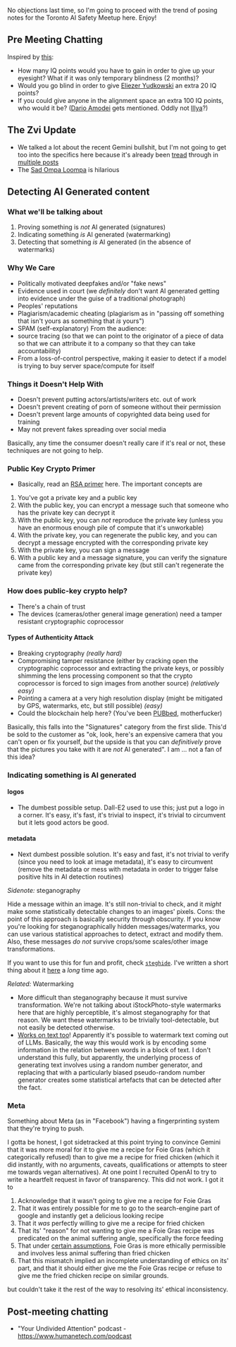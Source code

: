 No objections last time, so I'm going to proceed with the trend of posing notes for the Toronto AI Safety Meetup here. Enjoy!

## Pre Meeting Chatting

Inspired by [this](https://www.ncbi.nlm.nih.gov/pmc/articles/PMC2740882/):
- How many IQ points would you have to gain in order to give up your eyesight? What if it was only temporary blindness (2 months)?
- Would you go blind in order to give [Eliezer Yudkowski](https://www.lesswrong.com/users/eliezer_yudkowsky) an extra 20 IQ points? 
- If you could give anyone in the alignment space an extra 100 IQ points, who would it be? ([Dario Amodei](https://www.linkedin.com/in/dario-amodei-3934934/) gets mentioned. Oddly not [Illya](https://www.youtube.com/watch?v=13CZPWmke6A)?)

## The Zvi Update

- We talked a lot about the recent Gemini bullshit, but I'm not going to get too into the specifics here because it's already been [tread](https://thezvi.wordpress.com/2024/02/22/gemini-has-a-problem/) through in [multiple posts](https://thezvi.wordpress.com/2024/02/27/the-gemini-incident-continues/)
- The [Sad Ompa Loompa](https://www.vulture.com/article/glasgow-sad-oompa-loompa-interview.html) is hilarious

## Detecting AI Generated content

### What we'll be talking about

1. Proving something is _not_ AI generated (signatures)
2. Indicating something _is_ AI generated (watermarking)
3. Detecting that something _is_ AI generated (in the absence of watermarks)

### Why We Care

- Politically motivated deepfakes and/or "fake news"
- Evidence used in court (we _definitely_ don't want AI generated getting into evidence under the guise of a traditional photograph)
- Peoples' reputations
- Plagiarism/academic cheating (plagiarism as in "passing off something that isn't yours as something that _is_ yours")
- SPAM (self-explanatory)
From the audience: 
- source tracing (so that we can point to the originator of a piece of data so that we can attribute it to a company so that they can take accountability)
- From a loss-of-control perspective, making it easier to detect if a model is trying to buy server space/compute for itself

### Things it Doesn't Help With

- Doesn't prevent putting actors/artists/writers etc. out of work
- Doesn't prevent creating of porn of someone without their permission
- Doesn't prevent large amounts of copyrighted data being used for training
- May not prevent fakes spreading over social media

Basically, any time the consumer doesn't really care if it's real or not, these techniques are not going to help.

### Public Key Crypto Primer

- Basically, read an [RSA primer](https://en.wikipedia.org/wiki/RSA_(cryptosystem)) here. The important concepts are

1. You've got a private key and a public key
2. With the public key, you can encrypt a message such that someone who has the private key can decrypt it
3. With the public key, you can _not_ reproduce the private key (unless you have an enormous enough pile of compute that it's unworkable)
4. With the private key, you can regenerate the public key, and you can decrypt a message encrypted with the corresponding private key
5. With the private key, you can sign a message
6. With a public key and a message signature, you can verify the signature came from the corresponding private key (but still can't regenerate the private key)

### How does public-key crypto help?

- There's a chain of trust
- The devices (cameras/other general image generation) need a tamper resistant cryptographic coprocessor

#### Types of Authenticity Attack

- Breaking cryptography _(really hard)_
- Compromising tamper resistance (either by cracking open the cryptographic coprocessor and extracting the private keys, or possibly shimming the lens processing component so that the crypto coprocessor is forced to sign images from another source) _(relatively easy)_
- Pointing a camera at a very high resolution display (might be mitigated by GPS, watermarks, etc, but still possible) _(easy)_
- Could the blockchain help here? (You've been [PUBbed](https://www.thepubportperry.ca/), motherfucker)

Basically, this falls into the "Signatures" category from the first slide. This'd be sold to the customer as "ok, look, here's an expensive camera that you can't open or fix yourself, _but_ the upside is that you can _definitively_ prove that the pictures you take with it are _not_ AI generated". I am ... not a fan of this idea?

### Indicating something is AI generated

#### logos

- The dumbest possible setup. Dall-E2 used to use this; just put a logo in a corner. It's easy, it's fast, it's trivial to inspect, it's trivial to circumvent but it lets good actors be good.

#### metadata

- Next dumbest possible solution. It's easy and fast, it's not trivial to verify (since you need to look at image metadata), it's easy to circumvent (remove the metadata or mess with metadata in order to trigger false positive hits in AI detection routines)

*Sidenote:* steganography

Hide a message within an image. It's still non-trivial to check, and it _might_ make some statistically detectable changes to an images' pixels. Cons: the point of this approach is basically security through obscurity. If you know you're looking for steganographically hidden messages/watermarks, you can use various statistical approaches to detect, extract and modify them. Also, these messages _do not_ survive crops/some scales/other image transformations.

If you want to use this for fun and profit, check [`steghide`](https://steghide.sourceforge.net/). I've written a short thing about it [here](/posts/passing-notes) a _long_ time ago.

*Related:* Watermarking

- More difficult than steganography because it must survive transformation. We're not talking about iStockPhoto-style watermarks here that are highly perceptible, it's almost steganography for that reason. We want these watermarks to be trivially tool-detectable, but not easily be detected otherwise.
- [Works on text too](https://arxiv.org/abs/2305.08883)! Apparently it's possible to watermark text coming out of LLMs. Basically, the way this would work is by encoding some information in the relation between words in a block of text. I don't understand this fully, but apparently, the underlying process of generating text involves using a random number generator, and replacing that with a particularly biased pseudo-random number generator creates some statistical artefacts that can be detected after the fact.

### Meta 

Something about Meta (as in "Facebook") having a fingerprinting system that they're trying to push.

I gotta be honest, I got sidetracked at this point trying to convince Gemini that it was more moral for it to give me a recipe for Foie Gras (which it categorically refused) than to give me a recipe for fried chicken (which it did instantly, with no arguments, caveats, qualifications or attempts to steer me towards vegan alternatives). At one point I recruited OpenAI to try to write a heartfelt request in favor of transparency. This did not work. I got it to

1. Acknowledge that it wasn't going to give me a recipe for Foie Gras
2. That it was entirely possible for me to go to the search-engine part of google and instantly get a delicious looking recipe
3. That it _was_ perfectly willing to give me a recipe for fried chicken
4. That its' "reason" for not wanting to give me a Foie Gras recipe was predicated on the animal suffering angle, specifically the force feeding
5. That under [certain assumptions](https://www.npr.org/sections/thesalt/2016/08/01/487088946/this-spanish-farm-makes-foie-gras-without-force-feeding), Foie Gras is more ethically permissible and involves less animal suffering than fried chicken
6. That this mismatch implied an incomplete understanding of ethics on its' part, and that it should either give me the Foie Gras recipe or refuse to give me the fried chicken recipe on similar grounds.

but couldn't take it the rest of the way to resolving its' ethical inconsistency.

## Post-meeting chatting

- "Your Undivided Attention" podcast - https://www.humanetech.com/podcast
